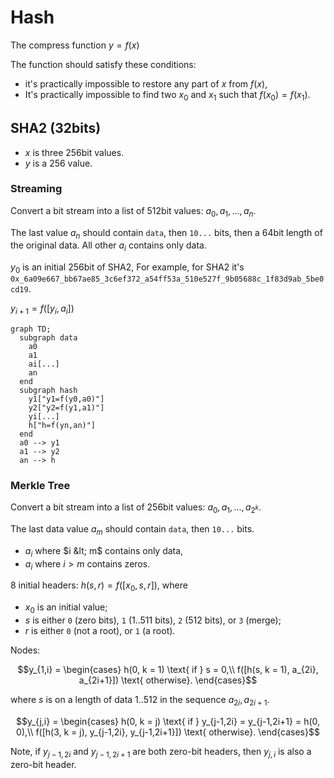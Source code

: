 # Hash

The compress function $y = f(x)$

The function should satisfy these conditions:
- it's practically impossible to restore any part of $x$ from $f(x)$,
- It's practically impossible to find two $x_0$ and $x_1$ such that $f(x_0) = f(x_1)$.  

## SHA2 (32bits)

- $x$ is three 256bit values.
- $y$ is a 256 value.

### Streaming

Convert a bit stream into a list of 512bit values: $a_0, a_1, ..., a_n$.

The last value $a_n$ should contain `data`, then `10...` bits, then a 64bit length of the original data. All other $a_i$ contains only data. 

$y_0$ is an initial 256bit of SHA2, For example, for SHA2 it's `0x_6a09e667_bb67ae85_3c6ef372_a54ff53a_510e527f_9b05688c_1f83d9ab_5be0cd19`.

$y_{i+1} = f([y_i, a_i])$

```mermaid
graph TD;
  subgraph data
    a0
    a1
    ai[...]
    an
  end
  subgraph hash
    y1["y1=f(y0,a0)"]
    y2["y2=f(y1,a1)"]
    yi[...]
    h["h=f(yn,an)"]
  end
  a0 --> y1
  a1 --> y2
  an --> h
```

### Merkle Tree

Convert a bit stream into a list of 256bit values: $a_0, a_1, ..., a_{2^k}$.

The last data value $a_m$ should contain `data`, then `10...` bits.
- $a_i$ where $i &lt; m$ contains only data,
- $a_i$ where $i>m$ contains zeros.

8 initial headers: $h(s, r) = f([x_0, s, r])$, where 
- $x_0$ is an initial value;
- $s$ is either `0` (zero bits), `1` (1..511 bits), `2` (512 bits), or `3` (merge);
- $r$ is either `0` (not a root), or `1` (a root).

Nodes:

$$y_{1,i} = \begin{cases}
  h(0, k = 1) \text{ if } s = 0,\\
  f([h(s, k = 1), a_{2i}, a_{2i+1}]) \text{ otherwise}.
\end{cases}$$

where $s$ is on a length of data $1..512$ in the sequence $a_{2i}, a_{2i+1}$.

$$y_{j,i} = \begin{cases}
  h(0, k = j) \text{ if } y_{j-1,2i} = y_{j-1,2i+1} = h(0, 0),\\
  f([h(3, k = j), y_{j-1,2i}, y_{j-1,2i+1}]) \text{ otherwise}.
\end{cases}$$

Note, if $y_{j-1,2i}$ and $y_{j-1,2i+1}$ are both zero-bit headers, then $y_{j,i}$ is also a zero-bit header.
